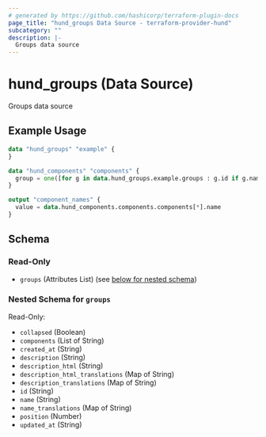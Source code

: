```yaml
---
# generated by https://github.com/hashicorp/terraform-plugin-docs
page_title: "hund_groups Data Source - terraform-provider-hund"
subcategory: ""
description: |-
  Groups data source
---
```


# hund_groups (Data Source)

Groups data source

## Example Usage

```terraform
data "hund_groups" "example" {
}

data "hund_components" "components" {
  group = one([for g in data.hund_groups.example.groups : g.id if g.name == "Terraform Group"])
}

output "component_names" {
  value = data.hund_components.components.components[*].name
}
```

<!-- schema generated by tfplugindocs -->
## Schema

### Read-Only

- `groups` (Attributes List) (see [below for nested schema](#nestedatt--groups))

<a id="nestedatt--groups"></a>
### Nested Schema for `groups`

Read-Only:

- `collapsed` (Boolean)
- `components` (List of String)
- `created_at` (String)
- `description` (String)
- `description_html` (String)
- `description_html_translations` (Map of String)
- `description_translations` (Map of String)
- `id` (String)
- `name` (String)
- `name_translations` (Map of String)
- `position` (Number)
- `updated_at` (String)
